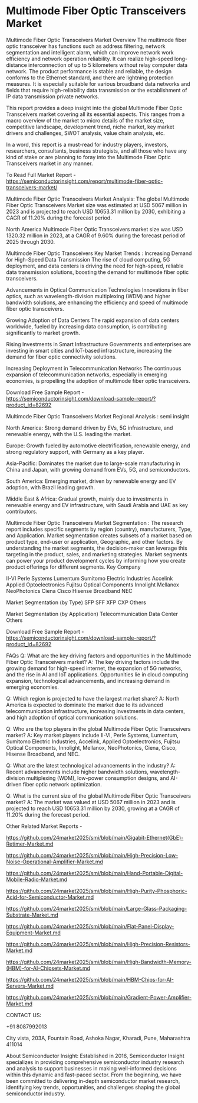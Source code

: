 <h1>Multimode Fiber Optic Transceivers Market</h1>
Multimode Fiber Optic Transceivers Market Overview
The multimode fiber optic transceiver has functions such as address filtering, network segmentation and intelligent alarm, which can improve network work efficiency and network operation reliability. It can realize high-speed long-distance interconnection of up to 5 kilometers without relay computer data network. The product performance is stable and reliable, the design conforms to the Ethernet standard, and there are lightning protection measures. It is especially suitable for various broadband data networks and fields that require high-reliability data transmission or the establishment of IP data transmission private networks.

This report provides a deep insight into the global Multimode Fiber Optic Transceivers market covering all its essential aspects. This ranges from a macro overview of the market to micro details of the market size, competitive landscape, development trend, niche market, key market drivers and challenges, SWOT analysis, value chain analysis, etc.

In a word, this report is a must-read for industry players, investors, researchers, consultants, business strategists, and all those who have any kind of stake or are planning to foray into the Multimode Fiber Optic Transceivers market in any manner.

To Read Full Market Report -
https://semiconductorinsight.com/report/multimode-fiber-optic-transceivers-market/

Multimode Fiber Optic Transceivers Market Analysis:
The global Multimode Fiber Optic Transceivers Market size was estimated at USD 5067 million in 2023 and is projected to reach USD 10653.31 million by 2030, exhibiting a CAGR of 11.20% during the forecast period.

North America Multimode Fiber Optic Transceivers market size was USD 1320.32 million in 2023, at a CAGR of 9.60% during the forecast period of 2025 through 2030.

Multimode Fiber Optic Transceivers Key Market Trends :
Increasing Demand for High-Speed Data Transmission
The rise of cloud computing, 5G deployment, and data centers is driving the need for high-speed, reliable data transmission solutions, boosting the demand for multimode fiber optic transceivers.

Advancements in Optical Communication Technologies
Innovations in fiber optics, such as wavelength-division multiplexing (WDM) and higher bandwidth solutions, are enhancing the efficiency and speed of multimode fiber optic transceivers.

Growing Adoption of Data Centers
The rapid expansion of data centers worldwide, fueled by increasing data consumption, is contributing significantly to market growth.

Rising Investments in Smart Infrastructure
Governments and enterprises are investing in smart cities and IoT-based infrastructure, increasing the demand for fiber optic connectivity solutions.

Increasing Deployment in Telecommunication Networks
The continuous expansion of telecommunication networks, especially in emerging economies, is propelling the adoption of multimode fiber optic transceivers.

Download Free Sample Report -
https://semiconductorinsight.com/download-sample-report/?product_id=82692

Multimode Fiber Optic Transceivers Market Regional Analysis :
semi insight

North America:
Strong demand driven by EVs, 5G infrastructure, and renewable energy, with the U.S. leading the market.

Europe:
Growth fueled by automotive electrification, renewable energy, and strong regulatory support, with Germany as a key player.

Asia-Pacific:
Dominates the market due to large-scale manufacturing in China and Japan, with growing demand from EVs, 5G, and semiconductors.

South America:
Emerging market, driven by renewable energy and EV adoption, with Brazil leading growth.

Middle East & Africa:
Gradual growth, mainly due to investments in renewable energy and EV infrastructure, with Saudi Arabia and UAE as key contributors.

Multimode Fiber Optic Transceivers Market Segmentation :
The research report includes specific segments by region (country), manufacturers, Type, and Application. Market segmentation creates subsets of a market based on product type, end-user or application, Geographic, and other factors. By understanding the market segments, the decision-maker can leverage this targeting in the product, sales, and marketing strategies. Market segments can power your product development cycles by informing how you create product offerings for different segments.
Key Company

II-VI
Perle Systems
Lumentum
Sumitomo Electric Industries
Accelink
Applied Optoelectronics
Fujitsu Optical Components
Innolight
Mellanox
NeoPhotonics
Ciena
Cisco
Hisense Broadband
NEC

Market Segmentation (by Type)
SFP
SFF
XFP
CXP
Others

Market Segmentation (by Application)
Telecommunication
Data Center
Others

Download Free Sample Report -
https://semiconductorinsight.com/download-sample-report/?product_id=82692

FAQs
Q: What are the key driving factors and opportunities in the Multimode Fiber Optic Transceivers market?
A: The key driving factors include the growing demand for high-speed internet, the expansion of 5G networks, and the rise in AI and IoT applications. Opportunities lie in cloud computing expansion, technological advancements, and increasing demand in emerging economies.

Q: Which region is projected to have the largest market share?
A: North America is expected to dominate the market due to its advanced telecommunication infrastructure, increasing investments in data centers, and high adoption of optical communication solutions.

Q: Who are the top players in the global Multimode Fiber Optic Transceivers market?
A: Key market players include II-VI, Perle Systems, Lumentum, Sumitomo Electric Industries, Accelink, Applied Optoelectronics, Fujitsu Optical Components, Innolight, Mellanox, NeoPhotonics, Ciena, Cisco, Hisense Broadband, and NEC.

Q: What are the latest technological advancements in the industry?
A: Recent advancements include higher bandwidth solutions, wavelength-division multiplexing (WDM), low-power consumption designs, and AI-driven fiber optic network optimization.

Q: What is the current size of the global Multimode Fiber Optic Transceivers market?
A: The market was valued at USD 5067 million in 2023 and is projected to reach USD 10653.31 million by 2030, growing at a CAGR of 11.20% during the forecast period.

Other Related Market Reports -

https://github.com/24market2025/smi/blob/main/Gigabit-Ethernet(GbE)-Retimer-Market.md

https://github.com/24market2025/smi/blob/main/High-Precision-Low-Noise-Operational-Amplifier-Market.md

https://github.com/24market2025/smi/blob/main/Hand-Portable-Digital-Mobile-Radio-Market.md

https://github.com/24market2025/smi/blob/main/High-Purity-Phosphoric-Acid-for-Semiconductor-Market.md

https://github.com/24market2025/smi/blob/main/Large-Glass-Packaging-Substrate-Market.md

https://github.com/24market2025/smi/blob/main/Flat-Panel-Display-Equipment-Market.md

https://github.com/24market2025/smi/blob/main/High-Precision-Resistors-Market.md

https://github.com/24market2025/smi/blob/main/High-Bandwidth-Memory-(HBM)-for-AI-Chipsets-Market.md

https://github.com/24market2025/smi/blob/main/HBM-Chips-for-AI-Servers-Market.md

https://github.com/24market2025/smi/blob/main/Gradient-Power-Amplifier-Market.md

CONTACT US:

+91 8087992013

City vista, 203A, Fountain Road, Ashoka Nagar, Kharadi, Pune, Maharashtra 411014

About Semiconductor Insight:
Established in 2016, Semiconductor Insight specializes in providing comprehensive semiconductor industry research and analysis to support businesses in making well-informed decisions within this dynamic and fast-paced sector. From the beginning, we have been committed to delivering in-depth semiconductor market research, identifying key trends, opportunities, and challenges shaping the global semiconductor industry.
